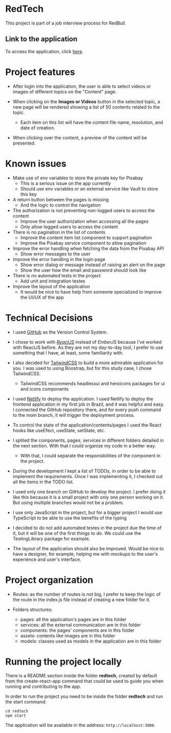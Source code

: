 # RedTech
This project is part of a job interview process for RedBull.

## Link to the application

To access the application, click [here](https://jazzy-paprenjak-ba4e85.netlify.app/).

# Project features

- After login into the application, the user is able to select videos or images
of different topics on the "Content" page.

- When clicking on the **Images or Videos** button in the selected topic, a new page
will be rendered showing a list of 50 contents related to the topic.
    - Each item on this list will have the content file name, resolution, and date
    of creation.

- When clicking over the content, a preview of the content will be presented.

# Known issues

- Make use of env variables to store the private key for Pixabay
    - This is a serious issue on the app currently
    - Should use env variables or an external service like Vault to store this key
- A return button between the pages is missing
    - And the logic to control the navigation
- The authorization is not preventing non-logged users to access the content
    - Improve the user authorization when accessing all the pages
    - Only allow logged users to access the content
- There is no pagination in the list of contents
    - Improve the content item list component to support pagination
    - Improve the Pixabay service component to allow pagination
- Improve the error handling when fetching the data from the Pixabay API
    - Show error messages to the user
- Improve the error handling in the login page
    - Show error dialog or message instead of raising an alert on the page
    - Show the user how the email and password should look like
- There is no automated tests in the project
    - Add unit and integration testes
- Improve the layout of the application
    - It would be nice to have help from someone specialized to improve the UI/UX of
    the app

# Technical Decisions

- I used [GitHub](https://github.com/) as the Version Control System.

- I chose to work with [*ReactJS*](https://reactjs.org/) instead of *EmberJS* because I've worked with 
ReactJS before. As they are not my day-to-day tool, I prefer to use something 
that I have, at least, some familiarity with.

- I also decided for [TailwindCSS](https://tailwindui.com/) to build a more admirable application for you.
I was used to using Boostrap, but for this study case, I chose TailwindCSS.
    - TailwindCSS recommends headlessui and heroicons packages for ui and icons
    components

- I used [Netlify](https://docs.netlify.com/) to deploy the application. I used
Netlify to deploy the frontend application in my first job in Brazil, and it was
helpful and easy. I connected the GitHub repository there, and for every push
command to the *main* branch, it will trigger the deployment process.

- To control the state of the application/contents/pages I used the React hooks 
like useEfect, useState, setState, etc.

- I splited the components, pages, services in different folders detailed in the 
next section. With that I could organize my code in a better way.
    - With that, I could separate the responsibilities of the component in the project.

- During the development I kept a list of TODOs, in order to be able to implement 
the requirements. Once I was implementing it, I checked out all the items in the TODO list.

- I used only one branch on GitHub to develop the project. I prefer doing it like this
because it is a small project with only one person working on it. But using multiple branches
would not be a problem.

- I use only JavaScript in the project, but for a bigger project I would use
TypeScript to be able to use the benefits of the typing

- I decided to do not add automated testes in the project due the time of it, but it
will be one of the first things to do. We could use the TestingLibrary package for
example.

- The layout of the application should also be improved. Would be nice to have a designer,
for example, helping me with mockups to the user's experience and user's interface.

# Project organization

- Routes: as the number of routes is not big, I prefer to keep the logic of the route
in the index.js file instead of creating a new folder for it.

- Folders structures:
    - pages: all the application's pages are in this folder
    - services: all the external communication are in this folder
    - components: the pages' components are in this folder
    - assets: contents like images are in this folder
    - models: classes used as models in the application are in this folder

# Running the project locally

There is a README section inside the folder **redtech**, created by default 
from the create-react-app command that could be used to guide you when running 
and contributing to the app.

In order to run the project you need to be inside the folder **redtech** and run 
the start command:

``` 
cd redtech
npm start
``` 

The application will be available in the address: `http://localhost:3000`.